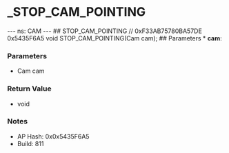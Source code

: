 # _STOP_CAM_POINTING

--- ns: CAM --- ## STOP_CAM_POINTING  // 0xF33AB75780BA57DE 0x5435F6A5 void STOP_CAM_POINTING(Cam cam);   ## Parameters * **cam**:

### Parameters
* Cam cam

### Return Value
* void

### Notes
* AP Hash: 0x0x5435F6A5
* Build: 811

